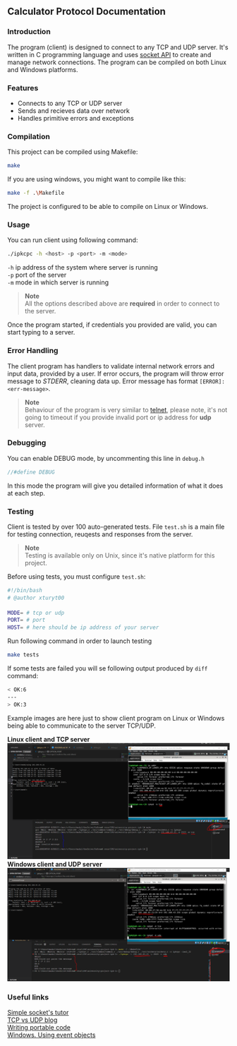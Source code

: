 ## Calculator Protocol Documentation
### Introduction
The program (client) is designed to connect to any TCP and UDP server. It's written in C programming language and uses [socket API](https://www.geeksforgeeks.org/socket-programming-cc/) to create and manage network connections. The program can be compiled on both Linux and Windows platforms.

### Features
- Connects to any TCP or UDP server
- Sends and recieves data over network
- Handles primitive errors and exceptions

### Compilation
This project can be compiled using Makefile:
```bash
make
```
If you are using windows, you might want to compile like this:
```bash
make -f .\Makefile
```

The project is configured to be able to compile on Linux or Windows.

### Usage

You can run client using following command:
```bash
./ipkcpc -h <host> -p <port> -m <mode>
```

`-h` ip address of the system where server is running<br/>
`-p` port of the server<br/>
`-m` mode in which server is running<br/>

> **Note**<br/>
All the options described above are **required** in order to connect to the server.

Once the program started, if credentials you provided are valid, you can start typing to a server.


### Error Handling
The client program has handlers to validate internal network errors and input data, provided by a user. If error occurs, the program will throw error message to *STDERR*, cleaning data up.  Error message has format `[ERROR]:<err-message>`. 

>**Note**<br/>
Behaviour of the program is very similar to [telnet](https://en.wikipedia.org/wiki/Telnet), please note, it's not going to timeout if you provide invalid port or ip address for **udp** server.

### Debugging
You can enable DEBUG mode, by uncommenting this line in `debug.h`
```c
//#define DEBUG
```

In this mode the program will give you detailed information of what it does at each step.

### Testing
Client is tested by over 100 auto-generated tests. File `test.sh` is a main file for testing connection, reuqests and responses from the server.

> **Note** <br/>
Testing is available only on Unix, since it's native platform for this project.

Before using tests, you must configure `test.sh`:
```sh
#!/bin/bash
# @author xturyt00

MODE= # tcp or udp
PORT= # port
HOST= # here should be ip address of your server
```

Run following command in order to launch testing
```bash
make tests
```

If some tests are failed you will se following output produced by `diff` command:
```bash
< OK:6
---
> OK:3
```

Example images are here just to show client program on Linux or Windows being able to communicate to the server TCP/UDP.

**Linux client and TCP server**
![](./test/linux-test-tcp.PNG)
**Windows client and UDP server**
![](./test/windows-test-udp.PNG)

### Useful links

[Simple socket's tutor](https://www.cs.rpi.edu/~moorthy/Courses/os98/Pgms/socket.html)<br/>
[TCP vs UDP blog](https://www.lifesize.com/blog/tcp-vs-udp/)<br/>
[Writing portable code](https://www.delphipower.xyz/guide_6/writing_portable_code.html)<br/>
[Windows. Using event objects](https://learn.microsoft.com/en-us/windows/win32/sync/using-event-objects)
